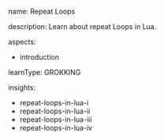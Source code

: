 name: Repeat Loops

description: Learn about repeat Loops in Lua.

aspects:
  - introduction

learnType: GROKKING

insights:
  - repeat-loops-in-lua-i
  - repeat-loops-in-lua-ii
  - repeat-loops-in-lua-iii
  - repeat-loops-in-lua-iv